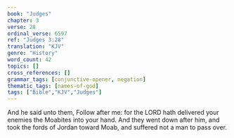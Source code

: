 ```yaml
---
book: "Judges"
chapter: 3
verse: 28
ordinal_verse: 6597
ref: "Judges 3:28"
translation: "KJV"
genre: "History"
word_count: 42
topics: []
cross_references: []
grammar_tags: [conjunctive-opener, negation]
thematic_tags: [names-of-god]
tags: ["Bible","KJV","Judges"]
---
```

And he said unto them, Follow after me: for the LORD hath delivered your enemies the Moabites into your hand. And they went down after him, and took the fords of Jordan toward Moab, and suffered not a man to pass over.
